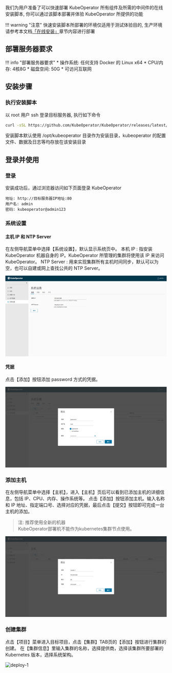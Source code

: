 我们为用户准备了可以快速部署 KubeOperator 所有组件及所需的中间件的在线安装脚本, 你可以通过该脚本部署并体验 KubeOperator 所提供的功能

!!! warning "注意"
    快速安装脚本所部署的环境仅适用于测试体验目的, 生产环境请参考本文档[「在线安装」](installation/online_installation.md)章节内容进行部署

## 部署服务器要求

!!! info "部署服务器要求"
    * 操作系统: 任何支持 Docker 的 Linux x64
    * CPU/内存: 4核8G
    * 磁盘空间: 50G
    * 可访问互联网

## 安装步骤

### 执行安装脚本

以 root 用户 ssh 登录目标服务器, 执行如下命令

```sh
curl -sSL https://github.com/KubeOperator/KubeOperator/releases/latest/download/quick_start.sh | sh
```

安装脚本默认使用 /opt/kubeoperator 目录作为安装目录，kubeoperator 的配置文件、数据及日志等均存放在该安装目录

## 登录并使用

### 登录

安装成功后，通过浏览器访问如下页面登录 KubeOperator

```
地址: http://目标服务器IP地址:80
用户名: admin
密码: kubeoperator@admin123
```

### 系统设置

#### 主机 IP 和 NTP Server

在左侧导航菜单中选择【系统设置】，默认显示系统页中。
本机 IP : 指安装 KubeOperator 机器自身的 IP。KubeOperator 所管理的集群将使用该 IP 来访问 KubeOperator。
NTP Server : 用来实现集群所有主机时间同步，默认可以为空，也可以自建或网上查找公共的 NTP Server。

![setting-1](./img/user_manual/system_management/system-1.png)

#### 凭据

点击【添加】按钮添加 password 方式的凭据。

![key-1](./img/user_manual/system_management/key-1.png)

### 添加主机

在左侧导航菜单中选择【主机】，进入【主机】页后可以看到已添加主机的详细信息，包括 IP、CPU、内存、操作系统等。
点击【添加】按钮添加主机。输入名称和 IP 地址、指定端口号、选择对应的凭据，最后点击【提交】按钮即可完成一台主机的添加。

> 注: 推荐使用全新的机器 <br/>
KubeOperator部署机不能作为kubernetes集群节点使用。

![host-1](./img/user_manual/hosts/hosts-1.png)

### 创建集群

点击【项目】菜单进入目标项目，点击【集群】TAB页的【添加】按钮进行集群的创建。
在【集群信息】里输入集群的名称，选择提供商，选择该集群所要部署的 Kubernetes 版本，选择系统架构。

![deploy-1](../img/user_manual/cluster/deploy-1.png)

> 